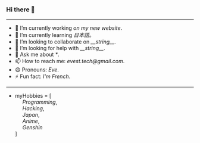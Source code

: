 ### Hi there 👋

---

- 🔭 I’m currently working _on my new website_.
- 🌱 I’m currently learning _日本語。_
- 👯 I’m looking to collaborate on _\_\_string\_\__.
- 🤔 I’m looking for help with _\_\_string\_\__.
- 💬 Ask me about _*_.
- 📫 How to reach me: _evest.tech@gmail.com_.
- 😄 Pronouns: _Eve_.
- ⚡ Fun fact: _I'm French_.

---

- myHobbies = [<br />
&nbsp;&nbsp;&nbsp;&nbsp;&nbsp;_Programming_,<br />
&nbsp;&nbsp;&nbsp;&nbsp;&nbsp;_Hacking_,<br />
&nbsp;&nbsp;&nbsp;&nbsp;&nbsp;_Japan_,<br />
&nbsp;&nbsp;&nbsp;&nbsp;&nbsp;_Anime_,<br />
&nbsp;&nbsp;&nbsp;&nbsp;&nbsp;_Genshin_<br />
]
